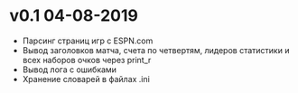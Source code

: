 # v0.1 04-08-2019

- Парсинг страниц игр с ESPN.com
- Вывод заголовков матча, счета по четвертям, лидеров статистики
  и всех наборов очков через print_r
- Вывод лога с ошибками
- Хранение словарей в файлах .ini